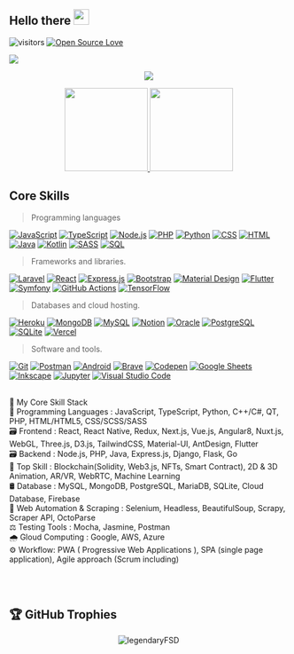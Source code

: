 ## Hello there <img src="https://media.giphy.com/media/hvRJCLFzcasrR4ia7z/giphy.gif" width="28">
![visitors](https://visitor-badge.laobi.icu/badge?page_id=legendaryFSD.legendaryFSD)
[![Open Source Love](https://badges.frapsoft.com/os/v1/open-source.svg?v=102)](https://github.com/ellerbrock/open-source-badge/)

![](https://github.com/halfrost/halfrost/blob/master/icons/header_1.png)

<p align="center">
  <a href="https://github.com/legendaryFSD"><img src="https://readme-typing-svg.herokuapp.com/?lines=+Senior%20Full%20Stack%20Developer;Blockchain%20NFT%20Expert;10%2B%20years%20of%20IT%20experience;&font=Anton&center=true&width=650&height=120&color=22F755&ff&vCenter=true&size=45%22"></a>
</p>
 
<p align="center">
  <a href="https://github.com/legendaryFSD/github-readme-stats">
    <img
      height="150"
      src="https://github-readme-stats.vercel.app/api?username=legendaryFSD&count_private=true&show_icons=true&custom_title=legendaryFSD's%20Github%20Status&hide=issues&theme=vision-friendly-dark"
    />
   </a>

  <a href="https://github.com/legendaryFSD/github-readme-stats">
    <img
      height="150"
      src="https://github-readme-stats.vercel.app/api/top-langs/?username=legendaryFSD&layout=compact&theme=vision-friendly-dark" />
  </a>  
</p>
  
<h2 align="left" id="macropower-tech">Core Skills</h2>

> Programming languages
<p>
  <a href="https://github.com/search?q=user%3Asenior-dev-1019+language%3Ajavascript"><img alt="JavaScript" src="https://img.shields.io/badge/JavaScript-F7DF1E.svg?logo=javascript&logoColor=black"></a>
    <a href="https://github.com/search?q=user%3Asenior-dev-1019+language%3AtypeScript"><img alt="TypeScript" src="https://img.shields.io/badge/TypeScript-007ACC.svg?logo=typescript&logoColor=white"></a>
    <a href="https://github.com/search?q=user%3Asenior-dev-1019+language%3Ajavascript"><img alt="Node.js" src="https://img.shields.io/badge/Node.js-43853D.svg?logo=node.js&logoColor=white"></a>
    <a href="https://github.com/search?q=user%3Asenior-dev-1019+language%3Aphp"><img alt="PHP" src="https://img.shields.io/badge/PHP-777BB4.svg?logo=php&logoColor=white"></a>
    <a href="https://github.com/search?q=user%3Asenior-dev-1019+language%3Apython"><img alt="Python" src="https://img.shields.io/badge/Python-14354C.svg?logo=python&logoColor=white"></a>
    <a href="https://github.com/search?q=user%3Asenior-dev-1019+language%3Acss"><img alt="CSS" src="https://img.shields.io/badge/CSS-1572B6.svg?logo=css3&logoColor=white"></a>
    <a href="https://github.com/search?q=user%3Asenior-dev-1019+language%3Ahtml"><img alt="HTML" src="https://img.shields.io/badge/HTML-E34F26.svg?logo=html5&logoColor=white"></a>
    <a href="https://github.com/search?q=user%3Asenior-dev-1019+language%3Ajava"><img alt="Java" src="https://img.shields.io/badge/Java-007396.svg?logo=java&logoColor=white"></a>
    <a href="https://github.com/search?q=user%3Asenior-dev-1019+language%3Akotlin"><img alt="Kotlin" src="https://img.shields.io/badge/Kotlin-0095D5.svg?logo=Kotlin&logoColor=white"></a>
    <a href="https://github.com/search?q=user%3Asenior-dev-1019+language%3Asass"><img alt="SASS" src="https://img.shields.io/badge/Sass-hotpink.svg?logo=SASS&logoColor=white"></a>
    <a href="https://github.com/search?q=user%3Asenior-dev-1019+language%3Asql"><img alt="SQL" src="https://custom-icon-badges.herokuapp.com/badge/SQL-025E8C.svg?logo=database&logoColor=white"></a>
</p>

> Frameworks and libraries.
<p>
    <a href="#"><img alt="Laravel" src="https://img.shields.io/badge/Laravel-404d59.svg?logo=laravel&logoColor=white"></a>
    <a href="#"><img alt="React" src="https://img.shields.io/badge/React-20232a.svg?logo=react&logoColor=%2361DAFB"></a>
    <a href="#"><img alt="Express.js" src="https://img.shields.io/badge/Express.js-404d59.svg?logo=express&logoColor=white"></a>
    <a href="#"><img alt="Bootstrap" src="https://img.shields.io/badge/Bootstrap-7952B3.svg?logo=bootstrap&logoColor=white"></a>
    <a href="#"><img alt="Material Design" src="https://img.shields.io/badge/Material%20Design-0081CB.svg?logo=material-design&logoColor=white"></a>
    <a href="#"><img alt="Flutter" src="https://img.shields.io/badge/Flutter-02569B.svg?logo=flutter&logoColor=white"></a>
    <a href="#"><img alt="Symfony" src="https://img.shields.io/badge/Symfony-111111.svg?logo=symfony&logoColor=white"></a>
    <a href="#"><img alt="GitHub Actions" src="https://img.shields.io/badge/GitHub%20Actions-2671E5.svg?logo=github%20actions&logoColor=white"></a>
    <a href="#"><img alt="TensorFlow" src="https://img.shields.io/badge/TensorFlow-FF6F00.svg?logo=TensorFlow&logoColor=white"></a>
    

> Databases and cloud hosting.
<p>
    <a href="#"><img alt="Heroku" src="https://img.shields.io/badge/Heroku-430098.svg?logo=heroku&logoColor=white"></a>
    <a href="#"><img alt="MongoDB" src ="https://img.shields.io/badge/MongoDB-4ea94b.svg?logo=mongodb&logoColor=white"></a>
    <a href="#"><img alt="MySQL" src="https://img.shields.io/badge/MySQL-00f.svg?logo=mysql&logoColor=white"></a>
    <a href="#"><img alt="Notion" src="https://img.shields.io/badge/Notion-010101.svg?logo=notion&logoColor=white"></a>
    <a href="#"><img alt="Oracle" src ="https://img.shields.io/badge/Oracle-F00000.svg?logo=oracle&logoColor=white"></a>
    <a href="#"><img alt="PostgreSQL" src ="https://img.shields.io/badge/PostgreSQL-316192.svg?logo=postgresql&logoColor=white"></a>
    <a href="#"><img alt="SQLite" src ="https://img.shields.io/badge/SQLite-07405e.svg?logo=sqlite&logoColor=white"></a>
    <a href="#"><img alt="Vercel" src="https://img.shields.io/badge/Vercel-000000.svg?logo=vercel&logoColor=white"></a>
</p>

> Software and tools.
<p>
    <a href="#"><img alt="Git" src="https://img.shields.io/badge/Git-F05033.svg?logo=git&logoColor=white"></a>
    <a href="#"><img alt="Postman" src="https://img.shields.io/badge/Postman-FF6C37?logo=postman&logoColor=white"></a>
    <a href="#"><img alt="Android" src="https://img.shields.io/badge/Android-3DDC84?logo=android&logoColor=white"></a>
    <a href="#"><img alt="Brave" src="https://img.shields.io/badge/-Brave-FB542B?logo=brave&logoColor=white"></a>
    <a href="#"><img alt="Codepen" src="https://img.shields.io/badge/Codepen-000000.svg?logo=codepen&logoColor=white"></a>
    <a href="#"><img alt="Google Sheets" src="https://img.shields.io/badge/Google%20Sheets-34A853.svg?logo=google%20sheets&logoColor=white"></a>
    <a href="#"><img alt="Inkscape" src="https://img.shields.io/badge/Inkscape-000000?logo=Inkscape&logoColor=white"></a>
    <a href="#"><img alt="Jupyter" src="https://img.shields.io/badge/Jupyter-F37626.svg?logo=Jupyter&logoColor=white"></a>
    <a href="#"><img alt="Visual Studio Code" src="https://img.shields.io/badge/Visual%20Studio%20Code-0078d7.svg?logo=visual-studio-code&logoColor=white"></a>
</p>

 <br/> 💯 My Core Skill Stack <br/>
💽 Programming Languages : JavaScript, TypeScript, Python, C++/C#, QT, PHP, HTML/HTML5, CSS/SCSS/SASS<br/>
🗃 Frontend : React, React Native, Redux, Next.js, Vue.js, Angular8, Nuxt.js, WebGL, Three.js, D3.js, TailwindCSS, Material-UI, AntDesign, Flutter<br/>
🗃 Backend : Node.js, PHP, Java, Express.js, Django, Flask, Go<br/>
🥇 Top Skill : Blockchain(Solidity, Web3.js, NFTs, Smart Contract), 2D & 3D Animation, AR/VR, WebRTC, Machine Learning<br/>
🛢 Database : MySQL, MongoDB, PostgreSQL, MariaDB, SQLite, Cloud Database, Firebase<br/>
🛵 Web Automation & Scraping : Selenium, Headless, BeautifulSoup, Scrapy, Scraper API, OctoParse<br/>
⚖ Testing Tools : Mocha, Jasmine, Postman<br/>
🌧 Gloud Computing : Google, AWS, Azure<br/>
⚙️ Workflow: PWA ( Progressive Web Applications ), SPA (single page application), Agile approach (Scrum including)<br/>

<br/><br/>

## 🏆 GitHub Trophies

<p align="center" style="margin-bottom: 10px;">
<img src="https://github-profile-trophy.vercel.app/?username=legendaryFSD&column=7&theme=onedark" alt="legendaryFSD" />
</p>






